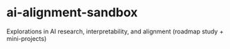 # ai-alignment-sandbox
Explorations in AI research, interpretability, and alignment (roadmap study + mini-projects)
